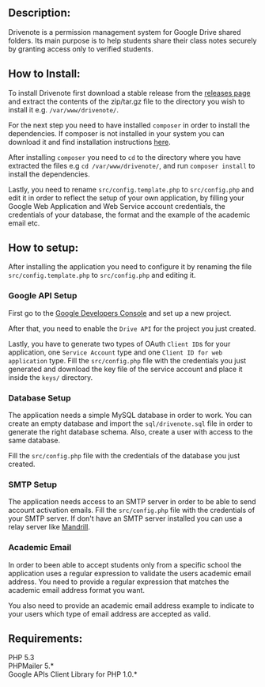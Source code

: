 ## Description:
Drivenote is a permission management system for Google Drive shared folders. 
Its main purpose is to help students share their class notes securely by granting access only 
to verified students.

## How to Install:
To install Drivenote first download a stable release from the 
[releases page](https://github.com/magkopian/drivenote/releases) and extract the 
contents of the zip/tar.gz file to the directory you wish to install 
it e.g. `/var/www/drivenote/`.

For the next step you need to have installed `composer` in order to install the 
dependencies. If composer is not installed in your system you can download it 
and find installation instructions [here](https://getcomposer.org/doc/00-intro.md#globally).

After installing `composer` you need to `cd` to the directory where you have 
extracted the files e.g `cd /var/www/drivenote/`, and run `composer install` to install the dependencies.

Lastly, you need to rename `src/config.template.php` to `src/config.php` and
edit it in order to reflect the setup of your own application, by filling your Google Web Application 
and Web Service account credentials, the credentials of your database, the format and the example of 
the academic email etc.

## How to setup:
After installing the application you need to configure it by renaming the file
`src/config.template.php` to `src/config.php` and editing it.

### Google API Setup
First go to the [Google Developers Console](https://console.developers.google.com) and set up a new project. 

After that, you need to enable the `Drive API` for the
project you just created. 

Lastly, you have to generate two types of OAuth `Client ID`s for your application,
one `Service Account` type and one `Client ID for web application` type. 
Fill the `src/config.php` file with the credentials you just generated and download
the key file of the service account and place it inside the `keys/` directory.

### Database Setup
The application needs a simple MySQL database in order to work. You can create an
empty database and import the `sql/drivenote.sql` file in order to generate the right database schema. 
Also, create a user with access to the same database.

Fill the `src/config.php` file with the credentials of the database you just created.

### SMTP Setup
The application needs access to an SMTP server in order to be able to send account
activation emails. Fill the `src/config.php` file with the credentials of your SMTP 
server. If don't have an SMTP server installed you can use a relay server like [Mandrill](https://mandrill.com/).

### Academic Email
In order to been able to accept students only from a specific school the application
uses a regular expression to validate the users academic email address. You need to
provide a regular expression that matches the academic email address format you want.

You also need to provide an academic email address example to indicate to your users
which type of email address are accepted as valid.

## Requirements:
PHP 5.3  
PHPMailer 5.\*  
Google APIs Client Library for PHP 1.0.\*  